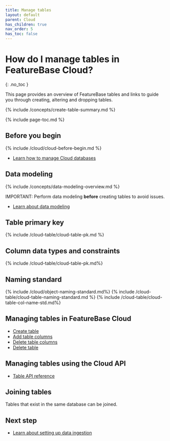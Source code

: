 ```yaml
---
title: Manage tables
layout: default
parent: Cloud
has_children: true
nav_order: 5
has_toc: false
---
```


# How do I manage tables in FeatureBase Cloud?
{: .no_toc }

This page provides an overview of FeatureBase tables and links to guide you through creating, altering and dropping tables.

{% include /concepts/create-table-summary.md %}

{% include page-toc.md %}

## Before you begin

{% include /cloud/cloud-before-begin.md %}
* [Learn how to manage Cloud databases](/docs/cloud/cloud-databases/cloud-db-manage)

## Data modeling

{% include /concepts/data-modeling-overview.md %}

IMPORTANT: Perform data modeling **before** creating tables to avoid issues.

* [Learn about data modeling](/docs/concepts/data-modeling-overview)

## Table primary key

{% include /cloud-table/cloud-table-pk.md %}

## Column data types and constraints

{% include /cloud-table/cloud-table-pk.md%}

<!--* [Learn about data types and constraints](/docs/sql-preview/data-types/data-types-home)-->

## Naming standard

{% include /cloud/object-naming-standard.md%}
{% include /cloud-table/cloud-table-naming-standard.md %}
{% include /cloud-table/cloud-table-col-name-std.md%}

## Managing tables in FeatureBase Cloud

* [Create table](/docs/cloud/cloud-tables/cloud-table-create)
* [Add table columns](/docs/cloud/cloud-tables/cloud-table-add-column)
* [Delete table columns](/docs/cloud/cloud-tables/cloud-table-delete-column)
* [Delete table](/docs/cloud/cloud-tables/cloud-table-delete)

## Managing tables using the Cloud API

* [Table API reference](https://api-docs-featurebase-cloud.redoc.ly/v2#tag/Tables)

## Joining tables

Tables that exist in the same database can be joined.

## Next step

* [Learn about setting up data ingestion](/docs/cloud/cloud-ingest/cloud-ingest-manage)
